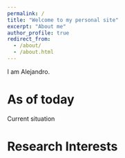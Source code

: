 ```yaml
---
permalink: /
title: "Welcome to my personal site"
excerpt: "About me"
author_profile: true
redirect_from:
  - /about/
  - /about.html
---
```


I am Alejandro.

As of today
======
Current situation

Research Interests
======

